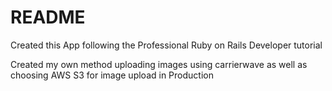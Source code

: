 # README

Created this App following the Professional Ruby on Rails Developer tutorial 

Created my own method uploading images using carrierwave as well as choosing AWS S3 for image 
upload in Production
